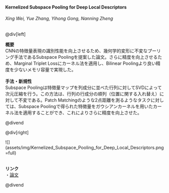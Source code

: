 #### Kernelized Subspace Pooling for Deep Local Descriptors
###### Xing Wei, Yue Zhang, Yihong Gong, Nanning Zheng

@div[left]

__概要__<br>
CNNの特徴量表現の識別性能を向上させるため、幾何学的変形に不変なプーリング手法であるSubspace Poolingを提案した論文。さらに精度を向上させるため、Marginal Triplet Lossにカーネル法を適用し、Bilinear Poolingより良い精度を少ないメモリ容量で実現した。<br>
<br>
__手法・新規性__<br>
Subspace Poolingは特徴量マップを列成分に並べた行列に対してSVDによって次元圧縮を行う。この方法は、行列の行成分の順列（位置に関する入れ替え）に対して不変である。Patch Matchingのような2点距離を測るようなタスクに対しては、Subspace Poolingで得られた特徴量をガウシアンカーネルを用いたカーネル法を適用することができ、これによりさらに精度を向上させた。<br>


@divend

@div[right]

![](assets/img/Kernelized_Subspace_Pooling_for_Deep_Local_Descriptors.png =full)<br>
<br>

__リンク__<br>
・[論文](http://openaccess.thecvf.com/content_cvpr_2018/papers/Wei_Kernelized_Subspace_Pooling_CVPR_2018_paper.pdf)<br>

@divend